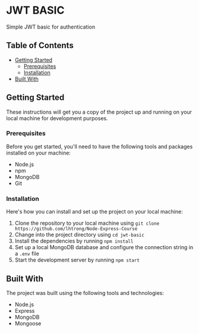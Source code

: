 # JWT BASIC

Simple JWT basic for authentication

## Table of Contents

- [Getting Started](#getting-started)
  - [Prerequisites](#prerequisites)
  - [Installation](#installation)
- [Built With](#built-with)
## Getting Started

These instructions will get you a copy of the project up and running on your local machine for development purposes.

### Prerequisites

Before you get started, you'll need to have the following tools and packages installed on your machine:

- Node.js
- npm
- MongoDB
- Git

### Installation

Here's how you can install and set up the project on your local machine:

1. Clone the repository to your local machine using `git clone https://github.com/lhtrong/Node-Express-Course`
2. Change into the project directory using `cd jwt-basic`
3. Install the dependencies by running `npm install`
4. Set up a local MongoDB database and configure the connection string in a `.env` file
5. Start the development server by running `npm start`
## Built With

The project was built using the following tools and technologies:

- Node.js
- Express
- MongoDB
- Mongoose
